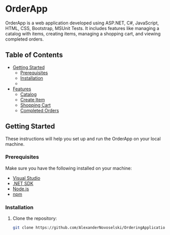 # OrderApp

OrderApp is a web application developed using ASP.NET, C#, JavaScript, HTML, CSS, Bootstrap, MSUnit Tests. It includes features like managing a catalog with items, creating items, managing a shopping cart, and viewing completed orders.

## Table of Contents

- [Getting Started](#getting-started)
  - [Prerequisites](#prerequisites)
  - [Installation](#installation)
  - 
- [Features](#features)
  - [Catalog](#catalog)
  - [Create Item](#create-item)
  - [Shopping Cart](#shopping-cart)
  - [Completed Orders](#completed-orders)


## Getting Started

These instructions will help you set up and run the OrderApp on your local machine.

### Prerequisites

Make sure you have the following installed on your machine:

- [Visual Studio](https://visualstudio.microsoft.com/)
- [.NET SDK](https://dotnet.microsoft.com/download)
- [Node.js](https://nodejs.org/)
- [npm](https://www.npmjs.com/)

### Installation

1. Clone the repository:

   ```bash
   git clone https://github.com/AlexanderNovoselski/OrderingApplication.git
